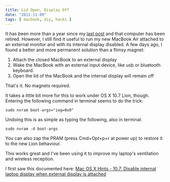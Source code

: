 ```yaml
---
title: Lid Open, Display Off
date: "2011-11-09"
tags: [ macbook, diy, hacks ]
---
```


It has been more than a year since my [last
post](/2010/10/21/macbook-lcd-trick) and that
computer has been retired. However, I still find it useful to run my new
MacBook Air attached to an external monitor and with its internal display
disabled. A few days ago, I found a better and more permanent solution than a
flimsy magnet: 

1. Attach the closed MacBook to an external display
2. Wake the MacBook with an external input device, like usb or bluetooth
   keyboard. 
3. Open the lid of the MacBook and the internal display will remain off

That's it. No magnets required. 

It takes a little bit more for this to work under OS X 10.7 Lion,
though. Entering the following command in terminal seems to do the
trick:

``` shell
sudo nvram boot-args="iog=0x0"
````

Undoing this is as simple as typing the following, also in terminal:

``` shell
sudo nvram -d boot-args 
````

You can also zap the PRAM (press Cmd+Opt+p+r at power up) to restore it
to the new Lion behaviour. 

This works great and I've been using it to improve my laptop's ventilation and
wireless reception.


I first saw this documented here: [Mac OS X Hints - 10.7: Disable internal
laptop display when external display is
attached](http://hints.macworld.com/article.php?story=20110901113922148)


